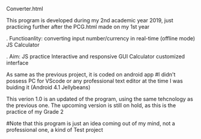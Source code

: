 Converter.html

This program is developed during my 2nd academic year 2019, just practicing further after the PCG.html made on my 1st year

 . Functioanlity:
converting input number/currency in real-time (offline mode)
JS Calculator 

 . Aim:
 JS practice
 Interactive and responsive GUI
 Calculator customized interface

 As same as the previous project, it is coded on android app
 #I didn't possess PC for VScode or any professional text editor at the time I was buiding it (Android 4.1 Jellybeans)
 
This verion 1.0 is an updated of the program, using the same tehcnology as the previous one.
The upcoming version is still on hold, as this is the practice of my Grade 2

#Note that this program is just an idea coming out of my mind, not a professional one,
a kind of Test project

